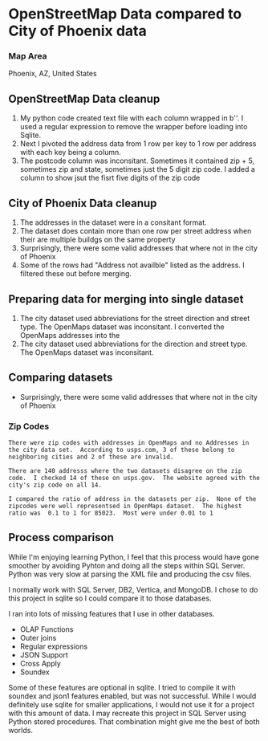 # OpenStreetMap Data compared to City of Phoenix data
### Map Area
Phoenix, AZ, United States


## OpenStreetMap Data cleanup
1. My python code created text file with each column wrapped in b''.  I used a regular expression to remove the wrapper before loading into Sqlite.
2. Next I pivoted the address data from 1 row per key to 1 row per address with each key being a column.
3. The postcode column was inconsitant.  Sometimes it contained zip + 5, sometimes zip and state, sometimes just the 5 digit zip code. I added a column to show jsut the fisrt five digits of the zip code





## City of Phoenix Data cleanup
1. The addresses in the dataset were in a consitant format.
2. The dataset does contain more than one row per street address when their are multiple buildgs on the same property
3. Surprisingly, there were some valid addresses that where not in the city of Phoenix
4. Some of the rows had "Address not availble" listed as the address. I filtered these out before merging.

## Preparing data for merging into single dataset
1. The city dataset used abbreviations for the street direction and street type. The OpenMaps dataset was inconsitant.  I converted the OpenMaps addresses into the 
2. The city dataset used abbreviations for the direction and street type.  The OpenMaps dataset was inconsitant.


## Comparing datasets 
* Surprisingly, there were some valid addresses that where not in the city of Phoenix
### Zip Codes
    There were zip codes with addresses in OpenMaps and no Addresses in the city data set.  According to usps.com, 3 of these belong to neighboring cities and 2 of these are invalid.

    There are 140 addresss where the two datasets disagree on the zip code.  I checked 14 of these on usps.gov.  The website agreed with the city's zip code on all 14.

    I compared the ratio of address in the datasets per zip.  None of the zipcodes were well representsed in OpenMaps dataset.  The highest ratio was  0.1 to 1 for 85023.  Most were under 0.01 to 1


## Process comparison
<!-- SQL Server Adding the ability to write stored procedures in Python and R was one of the reasons for taking this class. -->
While I'm enjoying learning Python, I feel that this process would have gone smoother by avoiding Pyhton and doing all the steps within SQL Server.  Python was very slow at parsing the XML file and producing the csv files.

I normally work with SQL Server, DB2, Vertica, and MongoDB.  I chose to do this project in sqlite so I could compare it to those databases.

I ran into lots of missing features that I use in other databases.  
* OLAP Functions
* Outer joins
* Regular expressions
* JSON Support
* Cross Apply
* Soundex

Some of these features are optional in sqlite.  I tried to compile it with soundex and json1 features enabled, but was not successful.  While I would definitely use sqlite for smaller applications, I would not use it for a project with this amount of data.  I may recreate this project in SQL Server using Python stored procedures.  That combination might give me the best of both worlds.
